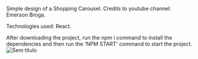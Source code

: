 Simple design of a Shopping Carousel. Credits to youtube channel: Emerson Broga.

Technologies used: React.

After downloading the project, run the npm i command to install the dependencies and then run the 'NPM START' command to start the project.
![Sem título](https://user-images.githubusercontent.com/90476647/195701511-1c4784a8-996d-47ad-adfc-0de1e231b433.png)
